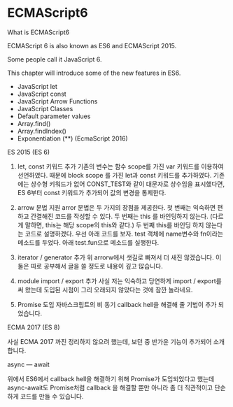 # ECMAScript6
What is ECMAScript6 


 ECMAScript 6 is also known as ES6 and ECMAScript 2015.

 Some people call it JavaScript 6.

 This chapter will introduce some of the new features in ES6.

- JavaScript let
- JavaScript const
- JavaScript Arrow Functions
- JavaScript Classes
- Default parameter values
- Array.find()
- Array.findIndex()
- Exponentiation (**) (EcmaScript 2016)



ES 2015 (ES 6)


1. let, const 키워드 추가
기존의 변수는 함수 scope를 가진 var 키워드를 이용하여 선언하였다. 때문에 block scope 를 가진 let과 const 키워드를 추가하였다. 기존에는 상수형 키워드가 없어 CONST_TEST와 같이 대문자로 상수임을 표시했다면, ES 6부터 const 키워드가 추가되어 값의 변경을 통제한다.

2. arrow 문법 지원
arror 문법은 두 가지의 장점을 제공한다. 첫 번째는 익숙하면 편하고 간결해진 코드를 작성할 수 있다. 두 번째는 this 를 바인딩하지 않는다. (다르게 말하면, this는 해당 scope의 this와 같다.)
두 번째 this를 바인딩 하지 않는다는 코드로 설명하겠다. 우선 아래 코드를 보자. test 객체에 name변수와 fn이라는 메소드를 두었다. 아래 test.fun으로 메소드를 실행한다.

3. iterator / generator 추가
위 arrorw에서 샛길로 빠져서 더 새진 않겠습니다. 이 둘은 따로 공부해서 글을 쓸 정도로 내용이 깊고 많습니다.

4. module import / export 추가
사실 저는 익숙하고 당연하게 import / export를 써 왔는데 도입된 시점이 그리 오래되지 않았다는 것에 잠깐 놀라네요.

5. Promise 도입
자바스크립트의 비 동기 callback hell을 해결해 줄 기법이 추가 되었습니다.

ECMA 2017 (ES 8)

사실 ECMA 2017 까진 정리하지 않으려 했는데, 보던 중 반가운 기능이 추가되어 소개 합니다.

async — await

위에서 ES6에서 callback hell을 해결하기 위해 Promise가 도입되었다고 했는데 async-await도 Promise처럼 callback 을 해결할 뿐만 아니라 좀 더 직관적이고 단순하게 코드를 만들 수 있습니다. 
